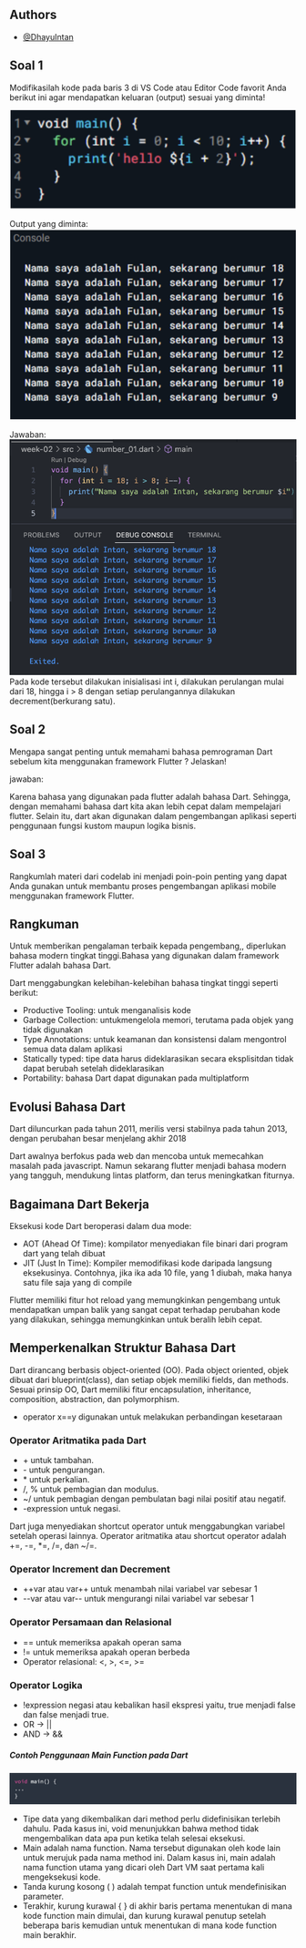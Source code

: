 ## Authors

- [@DhayuIntan](https://www.github.com/DhayuIntan)

## Soal 1

Modifikasilah kode pada baris 3 di VS Code atau Editor Code favorit Anda berikut ini agar mendapatkan keluaran (output) sesuai yang diminta!

![img.png](docs/soal_01.png)

Output yang diminta:
![img.png](docs/output_01.png)

Jawaban:
![img.png](docs/jawaban_01.png)
Pada kode tersebut dilakukan inisialisasi int i, dilakukan perulangan mulai dari 18, hingga i > 8 dengan setiap perulangannya dilakukan decrement(berkurang satu).

## Soal 2

Mengapa sangat penting untuk memahami bahasa pemrograman Dart sebelum kita menggunakan framework Flutter ? Jelaskan!

jawaban:

Karena bahasa yang digunakan pada flutter adalah bahasa Dart. Sehingga, dengan memahami bahasa dart kita akan lebih cepat dalam mempelajari flutter. Selain itu, dart akan digunakan dalam pengembangan aplikasi seperti penggunaan fungsi kustom maupun logika bisnis.

## Soal 3

Rangkumlah materi dari codelab ini menjadi poin-poin penting yang dapat Anda gunakan untuk membantu proses pengembangan aplikasi mobile menggunakan framework Flutter.

## Rangkuman

Untuk memberikan pengalaman terbaik kepada pengembang,, diperlukan bahasa modern tingkat tinggi.Bahasa yang digunakan dalam framework Flutter adalah bahasa Dart.

Dart menggabungkan kelebihan-kelebihan bahasa tingkat tinggi seperti berikut:

- Productive Tooling: untuk menganalisis kode
- Garbage Collection: untukmengelola memori, terutama pada objek yang tidak digunakan
- Type Annotations: untuk keamanan dan konsistensi dalam mengontrol semua data dalam aplikasi
- Statically typed: tipe data harus dideklarasikan secara eksplisitdan tidak dapat berubah setelah dideklarasikan
- Portability: bahasa Dart dapat digunakan pada multiplatform

<h2>Evolusi Bahasa Dart</h2>

Dart diluncurkan pada tahun 2011, merilis versi stabilnya pada tahun 2013, dengan perubahan besar menjelang akhir 2018

Dart awalnya berfokus pada web dan mencoba untuk memecahkan masalah pada javascript. Namun sekarang flutter menjadi bahasa modern yang tangguh, mendukung lintas platform, dan terus meningkatkan fiturnya.

<h2>Bagaimana Dart Bekerja</h2>
Eksekusi kode Dart beroperasi dalam dua mode:

- AOT (Ahead Of Time): kompilator menyediakan file binari dari program dart yang telah dibuat
- JIT (Just In Time): Kompiler memodifikasi kode daripada langsung eksekusinya. Contohnya, jika ika ada 10 file, yang 1 diubah, maka hanya satu file saja yang di compile

Flutter memiliki fitur hot reload yang memungkinkan pengembang untuk mendapatkan umpan balik yang sangat cepat terhadap perubahan kode yang dilakukan, sehingga memungkinkan untuk beralih lebih cepat.

<h2>Memperkenalkan Struktur Bahasa Dart</h2>
Dart dirancang berbasis object-oriented (OO). Pada object oriented, objek dibuat dari blueprint(class), dan setiap objek memiliki fields, dan methods. Sesuai prinsip OO, Dart memiliki fitur encapsulation, inheritance, composition, abstraction, dan polymorphism.

- operator x==y digunakan untuk melakukan perbandingan kesetaraan

<h3>Operator Aritmatika pada Dart</h3>

- \+ untuk tambahan.
- \- untuk pengurangan.
- \* untuk perkalian.
- \/, \% untuk pembagian dan modulus.
- \~/ untuk pembagian dengan pembulatan bagi nilai positif atau negatif.
- \-expression untuk negasi.

Dart juga menyediakan shortcut operator untuk menggabungkan variabel setelah operasi lainnya. Operator aritmatika atau shortcut operator adalah +=, -=, \*=, /=, dan ~/=.

<h3>Operator Increment dan Decrement</h3>

- ++var atau var++ untuk menambah nilai variabel var sebesar 1
- --var atau var-- untuk mengurangi nilai variabel var sebesar 1

<h3>Operator Persamaan dan Relasional</h3>

- == untuk memeriksa apakah operan sama
- != untuk memeriksa apakah operan berbeda
- Operator relasional: <, >, <=, >=

<h3>Operator Logika</h3>

- !expression negasi atau kebalikan hasil ekspresi yaitu, true menjadi false dan false menjadi true.
- OR -> ||
- AND -> &&

<h5>Contoh Penggunaan Main Function pada Dart</h5>

![img.png](docs/main_func.png)

- Tipe data yang dikembalikan dari method perlu didefinisikan terlebih dahulu. Pada kasus ini, void menunjukkan bahwa method tidak mengembalikan data apa pun ketika telah selesai eksekusi.
- Main adalah nama function. Nama tersebut digunakan oleh kode lain untuk merujuk pada nama method ini. Dalam kasus ini, main adalah nama function utama yang dicari oleh Dart VM saat pertama kali mengeksekusi kode.
- Tanda kurung kosong ( ) adalah tempat function untuk mendefinisikan parameter.
- Terakhir, kurung kurawal { } di akhir baris pertama menentukan di mana kode function main dimulai, dan kurung kurawal penutup setelah beberapa baris kemudian untuk menentukan di mana kode function main berakhir.
